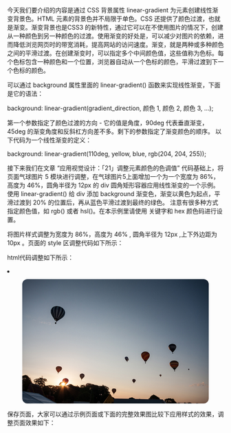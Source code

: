 今天我们要介绍的内容是通过 CSS 背景属性 linear-gradient 为元素创建线性渐变背景色。HTML 元素的背景色并不局限于单色。CSS 还提供了颜色过渡，也就是渐变。渐变背景也是CSS3 的新特性，通过它可以在不使用图片的情况下，创建从一种颜色到另一种颜色的过渡。使用渐变的好处是，可以减少对图片的依赖，进而降低浏览网页时的带宽消耗，提高网站的访问速度。渐变，就是两种或多种颜色之间的平滑过渡。在创建渐变时，可以指定多个中间颜色值，这些值称为色标。每个色标包含一种颜色和一个位置，浏览器自动从一个色标的颜色，平滑过渡到下一个色标的颜色。

可以通过 background 属性里面的 linear-gradient() 函数来实现线性渐变，下面是它的语法：

 background: linear-gradient(gradient_direction, 颜色 1, 颜色 2, 颜色 3, ...); 

 第一个参数指定了颜色过渡的方向 - 它的值是角度，90deg 代表垂直渐变，45deg 的渐变角度和反斜杠方向差不多。剩下的参数指定了渐变颜色的顺序。
 以下代码为一个线性渐变的定义： 

 background: linear-gradient(110deg,  yellow, blue, rgb(204, 204, 255));

接下来我们在文章 “应用视觉设计：「21」调整元素颜色的色调值” 代码基础上，将页面气球图片 5 模块进行调整，在气球图片5上面增加一个为一个宽度为 86%，高度为 46%，圆角半径为 12px 的 div 圆角矩形容器应用线性渐变的一个示例。 使用 linear-gradient() 给 div 添加 background 渐变色，渐变以黄色为起点，平滑过渡到 20% 的位置后，再从蓝色平滑过渡到最终的绿色。 
注意有很多种方式指定颜色值，如 rgb() 或者 hsl()。在本示例里请使用 关键字和 hex 颜色码进行设置。

将图片样式调整为宽度为 86%，高度为 46% , 圆角半径为 12px ,上下外边距为 10px 。页面的 style 区调整代码如下所示：

<style type="text/css">
    .div-bg-linear-gradient1{
      border-radius: 12px;
      width: 86%;
      height: 46%;
      margin: 10px auto;
      background: linear-gradient(yellow, blue 20%, #0f0);
    }

    .img-balloon5 {
      border-radius: 12px;
      display: block;
      width: 86%;
      height: 42%;
      margin: 10px auto;
    }
</style>

html代码调整如下所示：

<li class="box-shadow">
  <div class="div-bg-linear-gradient1"></div>
  <img src="../images/balloon5.jpg" alt="hot air balloon" class="img-balloon5"/>
</li>

保存页面，大家可以通过示例页面或下面的完整效果图比较下应用样式的效果，调整页面效果如下：
